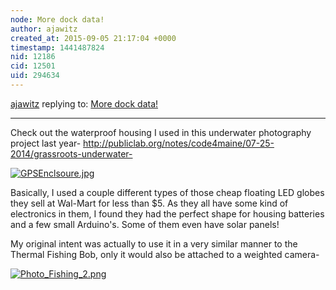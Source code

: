 ```yaml
---
node: More dock data!
author: ajawitz
created_at: 2015-09-05 21:17:04 +0000
timestamp: 1441487824
nid: 12186
cid: 12501
uid: 294634
---
```




[ajawitz](../profile/ajawitz) replying to: [More dock data!](../notes/lperovich/08-30-2015/more-dock-data)

----
Check out the waterproof housing I used in this underwater photography project last year- http://publiclab.org/notes/code4maine/07-25-2014/grassroots-underwater-


[![GPSEnclsoure.jpg](https://i.publiclab.org/system/images/photos/000/011/492/medium/GPSEnclsoure.jpg)](https://i.publiclab.org/system/images/photos/000/011/492/original/GPSEnclsoure.jpg)


  Basically, I used a couple different types of those cheap floating LED globes they sell at Wal-Mart for less than $5.  As they all have some kind of electronics in them, I found they had the perfect shape for housing batteries and a few small Arduino's.  Some of them even have solar panels!


 My original intent was actually to use it in a very similar manner to the Thermal Fishing Bob, only it would also be attached to a weighted camera-

[![Photo_Fishing_2.png](https://i.publiclab.org/system/images/photos/000/011/491/medium/Photo_Fishing_2.png)](https://i.publiclab.org/system/images/photos/000/011/491/original/Photo_Fishing_2.png)

